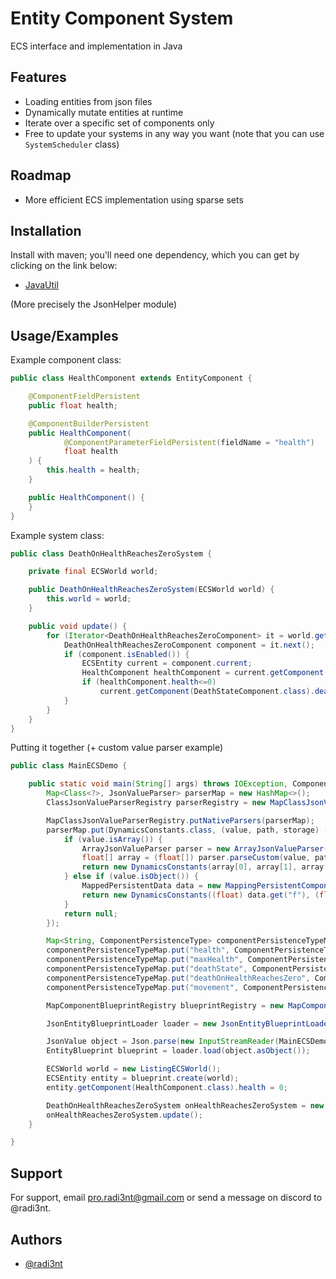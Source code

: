 
# Entity Component System

ECS interface and implementation in Java

## Features

- Loading entities from json files
- Dynamically mutate entities at runtime
- Iterate over a specific set of components only
- Free to update your systems in any way you want (note that you can use `SystemScheduler` class)
## Roadmap

- More efficient ECS implementation using sparse sets


## Installation

Install with maven; you'll need one dependency, which you can get by clicking on the link below:

- [JavaUtil](https://github.com/Radi3nt/JavaUtil)

(More precisely the JsonHelper module)
## Usage/Examples

Example component class:

```java
public class HealthComponent extends EntityComponent {

    @ComponentFieldPersistent
    public float health;

    @ComponentBuilderPersistent
    public HealthComponent(
            @ComponentParameterFieldPersistent(fieldName = "health")
            float health
    ) {
        this.health = health;
    }

    public HealthComponent() {
    }
}

```

Example system class:

```java
public class DeathOnHealthReachesZeroSystem {

    private final ECSWorld world;

    public DeathOnHealthReachesZeroSystem(ECSWorld world) {
        this.world = world;
    }

    public void update() {
        for (Iterator<DeathOnHealthReachesZeroComponent> it = world.getComponentIterator(DeathOnHealthReachesZeroComponent.class); it.hasNext(); ) {
            DeathOnHealthReachesZeroComponent component = it.next();
            if (component.isEnabled()) {
                ECSEntity current = component.current;
                HealthComponent healthComponent = current.getComponent(HealthComponent.class);
                if (healthComponent.health<=0)
                    current.getComponent(DeathStateComponent.class).dead = true;
            }
        }
    }
}
```

Putting it together (+ custom value parser example)

```java
public class MainECSDemo {

    public static void main(String[] args) throws IOException, ComponentPersistenceException, JsonComponentParseException {
        Map<Class<?>, JsonValueParser> parserMap = new HashMap<>();
        ClassJsonValueParserRegistry parserRegistry = new MapClassJsonValueParserRegistry(parserMap);

        MapClassJsonValueParserRegistry.putNativeParsers(parserMap);
        parserMap.put(DynamicsConstants.class, (value, path, storage) -> {
            if (value.isArray()) {
                ArrayJsonValueParser parser = new ArrayJsonValueParser(float.class, new EncapsulatingVariableJsonValueParser(FloatJsonValueParser.INSTANCE));
                float[] array = (float[]) parser.parseCustom(value, path, storage);
                return new DynamicsConstants(array[0], array[1], array[2]);
            } else if (value.isObject()) {
                MappedPersistentData data = new MappingPersistentComponentParser('.', new JsonCustomValuesParser(JsonCustomValuesParser.fromFieldsAndBuilders(parserRegistry, DynamicsConstants.class))).parse(value.asObject(), storage);
                return new DynamicsConstants((float) data.get("f"), (float) data.get("z"), (float) data.get("r"));
            }
            return null;
        });

        Map<String, ComponentPersistenceType> componentPersistenceTypeMap = new HashMap<>();
        componentPersistenceTypeMap.put("health", ComponentPersistenceType.fromReflection(parserRegistry, HealthComponent.class));
        componentPersistenceTypeMap.put("maxHealth", ComponentPersistenceType.fromReflection(parserRegistry, MaxHealthComponent.class));
        componentPersistenceTypeMap.put("deathState", ComponentPersistenceType.fromReflection(parserRegistry, DeathStateComponent.class));
        componentPersistenceTypeMap.put("deathOnHealthReachesZero", ComponentPersistenceType.fromReflection(parserRegistry, DeathOnHealthReachesZeroComponent.class));
        componentPersistenceTypeMap.put("movement", ComponentPersistenceType.fromReflection(parserRegistry, MovementComponent.class));

        MapComponentBlueprintRegistry blueprintRegistry = new MapComponentBlueprintRegistry(componentPersistenceTypeMap);

        JsonEntityBlueprintLoader loader = new JsonEntityBlueprintLoader(blueprintRegistry);

        JsonValue object = Json.parse(new InputStreamReader(MainECSDemo.class.getResourceAsStream("/demo_entity.json")));
        EntityBlueprint blueprint = loader.load(object.asObject());

        ECSWorld world = new ListingECSWorld();
        ECSEntity entity = blueprint.create(world);
        entity.getComponent(HealthComponent.class).health = 0;

        DeathOnHealthReachesZeroSystem onHealthReachesZeroSystem = new DeathOnHealthReachesZeroSystem(world);
        onHealthReachesZeroSystem.update();
    }

}

```
## Support

For support, email pro.radi3nt@gmail.com or send a message on discord to @radi3nt.


## Authors

- [@radi3nt](https://github.com/Radi3nt)

